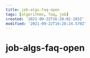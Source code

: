 ```yaml
---
title: job-algs-faq-open
tags: [algorithms, faq, job]
created: '2021-09-22T16:28:02.203Z'
modified: '2021-09-22T16:28:24.570Z'
---
```


# job-algs-faq-open


